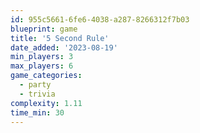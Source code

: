 ```yaml
---
id: 955c5661-6fe6-4038-a287-8266312f7b03
blueprint: game
title: '5 Second Rule'
date_added: '2023-08-19'
min_players: 3
max_players: 6
game_categories:
  - party
  - trivia
complexity: 1.11
time_min: 30
---
```

